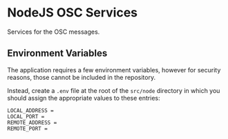 # NodeJS OSC Services

Services for the OSC messages.


## Environment Variables

The application requires a few environment variables, however for security reasons, those cannot be included in the repository.

Instead, create a `.env` file at the root of the `src/node` directory in which you should assign the appropriate values to these entries:

    LOCAL_ADDRESS =
    LOCAL_PORT =
    REMOTE_ADDRESS =
    REMOTE_PORT =